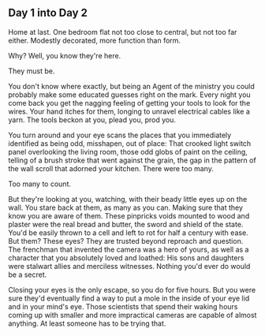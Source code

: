 ## Day 1 into Day 2

Home at last. One bedroom flat not too close to central, but not too far either. Modestly decorated, more function than form.

Why? Well, you know they're here.

They must be.

You don't know where exactly, but being an Agent of the ministry you could probably make some educated guesses right on the mark. Every night you come back you get the nagging feeling of getting your tools to look for the wires. Your hand itches for them, longing to unravel electrical cables like a yarn. The tools beckon at you, plead you, prod you. 

You turn around and your eye scans the places that you immediately identified as being odd, misshapen, out of place: That crooked light switch panel overlooking the living room, those odd globs of paint on the ceiling, telling of a brush stroke that went against the grain, the gap in the pattern of the wall scroll that adorned your kitchen. There were too many.

Too many to count.

But they're looking at you, watching, with their beady little eyes up on the wall. You stare back at them, as many as you can. Making sure that they know you are aware of them. These pinpricks voids mounted to wood and plaster were the real bread and butter, the sword and shield of the state. You'd be easily thrown to a cell and left to rot for half a century with ease. But them? These eyes? They are trusted beyond reproach and question. The frenchman that invented the camera was a hero of yours, as well as a character that you absolutely loved and loathed: His sons and daughters were stalwart allies and merciless witnesses. Nothing you'd ever do would be a secret. 

Closing your eyes is the only escape, so you do for five hours. But you were sure they'd eventually find a way to put a mole in the inside of your eye lid and in your mind's eye. Those scientists that spend their waking  hours coming up with smaller and more impractical cameras are capable of almost anything. At least someone has to be trying that.